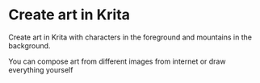 # Create art in Krita
Create art in Krita with characters in the foreground and mountains in the background. 

You can compose art from different images from internet or draw everything yourself
